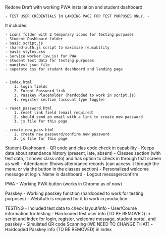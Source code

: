 Redone Draft with working PWA installation and student dashboard

    - TEST USER CREDENTIALS IN LANDING PAGE FOR TEST PURPOSES ONLY. -

It includes:

    - icons folder with 2 temporary icons for testing purposes
    - Student Dashboard folder
    - basic script.js 
    - shared-auth.js script to maximize reusability
    - basic styles.css
    - Service worker (sw.js) for PWA 
    - Student test data for testing purposes
    - manifest json file 
    - separate css for student dashboard and landing page


    - index.html
        1. login fields
        2. Forgot Password link
        3. Passkey Placeholder (hardcoded to work in script.js)
        4. register section (account type toggle)

    - reset_password.html
        1. reset link field (email required)
        2. should send an email with a link to create new password
        3. js file for this page

    - create_new_pass.html
        1. create new password/confirm new password
        2. js file for this page

Student-Dashboard
    - QR code and clas code check in capability
    - Keeps data about attendance history (present, late, absent)
    - Classes section (with test data, it shows class info)
        and has option to check in through that screen as well
    - Attendance: Shows attendance records (can access it through the menu or via the button in the classes section)
    - Personalized welcome message at login. Name in dashboard
    - Logout message/confirm

 PWA
    - Working PWA button (works in Chrome as of now)
       
Passkey
    - Working passkey function (hardcoded to work for testing purposes)
    - WebAuth is required for it to work in production

    
TESTING
    - Included test data to check layout/info
    - User/Course information for testing
    - Hardcoded test user info (TO BE REMOVED) in script and index for login, register, welcome message, student portal, and passkey
    - Simulated QR code Scanning (WE NEED TO CHANGE THAT)
    - Hardcoded Passkey info (TO BE REMOVED) in index





